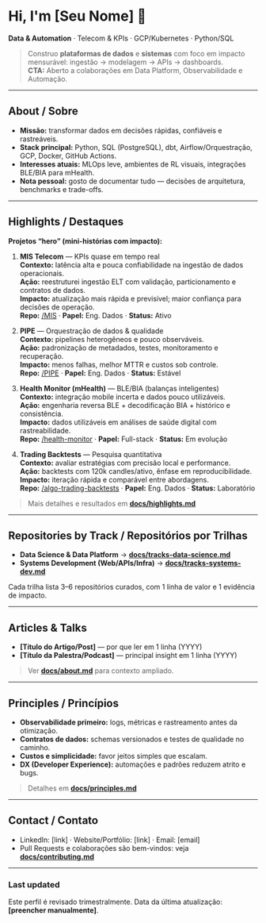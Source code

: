 # Hi, I'm [Seu Nome] 👋  
**Data & Automation** · Telecom & KPIs · GCP/Kubernetes · Python/SQL

> Construo **plataformas de dados** e **sistemas** com foco em impacto mensurável: ingestão → modelagem → APIs → dashboards.  
> **CTA:** Aberto a colaborações em Data Platform, Observabilidade e Automação.

---

## About / Sobre
- **Missão:** transformar dados em decisões rápidas, confiáveis e rastreáveis.
- **Stack principal:** Python, SQL (PostgreSQL), dbt, Airflow/Orquestração, GCP, Docker, GitHub Actions.
- **Interesses atuais:** MLOps leve, ambientes de RL visuais, integrações BLE/BIA para mHealth.
- **Nota pessoal:** gosto de documentar tudo — decisões de arquitetura, benchmarks e trade-offs.

---

## Highlights / Destaques
**Projetos “hero” (mini-histórias com impacto):**

1) **MIS Telecom** — KPIs quase em tempo real  
**Contexto:** latência alta e pouca confiabilidade na ingestão de dados operacionais.  
**Ação:** reestruturei ingestão ELT com validação, particionamento e contratos de dados.  
**Impacto:** atualização mais rápida e previsível; maior confiança para decisões de operação.  
**Repo:** [/MIS](https://github.com/SEUUSUARIO/MIS) · **Papel:** Eng. Dados · **Status:** Ativo

2) **PIPE** — Orquestração de dados & qualidade  
**Contexto:** pipelines heterogêneos e pouco observáveis.  
**Ação:** padronização de metadados, testes, monitoramento e recuperação.  
**Impacto:** menos falhas, melhor MTTR e custos sob controle.  
**Repo:** [/PIPE](https://github.com/SEUUSUARIO/PIPE) · **Papel:** Eng. Dados · **Status:** Estável

3) **Health Monitor (mHealth)** — BLE/BIA (balanças inteligentes)  
**Contexto:** integração mobile incerta e dados pouco utilizáveis.  
**Ação:** engenharia reversa BLE + decodificação BIA + histórico e consistência.  
**Impacto:** dados utilizáveis em análises de saúde digital com rastreabilidade.  
**Repo:** [/health-monitor](https://github.com/SEUUSUARIO/health-monitor) · **Papel:** Full-stack · **Status:** Em evolução

4) **Trading Backtests** — Pesquisa quantitativa  
**Contexto:** avaliar estratégias com precisão local e performance.  
**Ação:** backtests com 120k candles/ativo, ênfase em reproducibilidade.  
**Impacto:** iteração rápida e comparável entre abordagens.  
**Repo:** [/algo-trading-backtests](https://github.com/SEUUSUARIO/algo-trading-backtests) · **Papel:** Eng. Dados · **Status:** Laboratório

> Mais detalhes e resultados em **[docs/highlights.md](./docs/highlights.md)**

---

## Repositories by Track / Repositórios por Trilhas
- **Data Science & Data Platform** → **[docs/tracks-data-science.md](./docs/tracks-data-science.md)**  
- **Systems Development (Web/APIs/Infra)** → **[docs/tracks-systems-dev.md](./docs/tracks-systems-dev.md)**

Cada trilha lista 3–6 repositórios curados, com 1 linha de valor e 1 evidência de impacto.

---

## Articles & Talks
- **[Título do Artigo/Post]** — por que ler em 1 linha (YYYY)  
- **[Título da Palestra/Podcast]** — principal insight em 1 linha (YYYY)  
> Ver **[docs/about.md](./docs/about.md)** para contexto ampliado.

---

## Principles / Princípios
- **Observabilidade primeiro:** logs, métricas e rastreamento antes da otimização.  
- **Contratos de dados:** schemas versionados e testes de qualidade no caminho.  
- **Custos e simplicidade:** favor jeitos simples que escalam.  
- **DX (Developer Experience):** automações e padrões reduzem atrito e bugs.  
> Detalhes em **[docs/principles.md](./docs/principles.md)**

---

## Contact / Contato
- LinkedIn: [link] · Website/Portfólio: [link] · Email: [email]  
- Pull Requests e colaborações são bem-vindos: veja **[docs/contributing.md](./docs/contributing.md)**

---

### Last updated
Este perfil é revisado trimestralmente. Data da última atualização: **[preencher manualmente]**.
